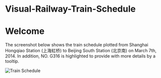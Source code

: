 Visual-Railway-Train-Schedule
=============================

# Welcome
The screenshot below shows the train schedule plotted from Shanghai Hongqiao Station (上海虹桥) to Beijing South Station (北京南) on March 7th, 2014. In addition, NO. G316 is highlighted to provide with more details by a tooltip.

![Train Schedule](https://raw.github.com/oloopy/Visual-Railway-Train-Schedule/eced84adbe5168105e1bfc0705fcd7fe95f7b07a/screenshot/Screen%20Shot%202014-03-10%20at%2011.47.54%20PM.png "Train Schedule")
